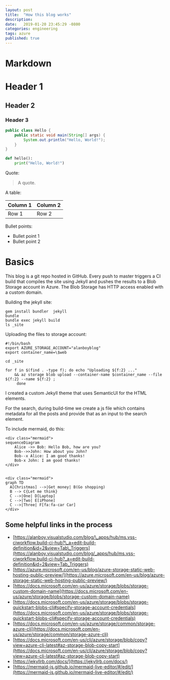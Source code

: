 ```yaml
---
layout: post
title:  "How this blog works"
description: 
date:   2019-01-20 23:45:29 -0800
categories: engineering
tags: azure
published: true
---
```



# Markdown

<!--
<div class="ui segment">
  <div class="ui right floated statistic">
    <div class="value">
      2,204
    </div>
    <div class="label">
      Views
    </div>
  </div>
  <p>Te eum doming eirmod, nominati pertinacia argumentum ad his. Ex eam alia facete scriptorem, est autem aliquip detraxit at. Usu ocurreret referrentur at, cu epicurei appellantur vix. Cum ea laoreet recteque electram, eos choro alterum definiebas in. Vim dolorum definiebas an. Mei ex natum rebum iisque.</p>
   <p>Audiam quaerendum eu sea, pro omittam definiebas ex. Te est latine definitiones. Quot wisi nulla ex duo. Vis sint solet expetenda ne, his te phaedrum referrentur consectetuer. Id vix fabulas oporteat, ei quo vide phaedrum, vim vivendum maiestatis in.</p>
   <div class="ui left floated statistic">
    <div class="value">
      2,204
    </div>
    <div class="label">
      Views
    </div>
  </div>
  <p>Eu quo homero blandit intellegebat. Incorrupte consequuntur mei id. Mei ut facer dolores adolescens, no illum aperiri quo, usu odio brute at. Qui te porro electram, ea dico facete utroque quo. Populo quodsi te eam, wisi everti eos ex, eum elitr altera utamur at. Quodsi convenire mnesarchum eu per, quas minimum postulant per id.</p>
   <p>Audiam quaerendum eu sea, pro omittam definiebas ex. Te est latine definitiones. Quot wisi nulla ex duo. Vis sint solet expetenda ne, his te phaedrum referrentur consectetuer. Id vix fabulas oporteat, ei quo vide phaedrum, vim vivendum maiestatis in.</p>
 </div>
 -->

# Header 1
## Header 2
### Header 3

```java
public class Hello {
    public static void main(String[] args) {
        System.out.println("Hello, World!");
    }
}
```

```python
def hello():
    print("Hello, World!")
```

Quote:

> A quote.

A table:

| Column 1 | Column 2 |
| -------- | -------- |
| Row 1    | Row 2    |

Bullet points:

*   Bullet point 1
*   Bullet point 2

# Basics

This blog is a git repo hosted in GitHub. Every push to master triggers a CI build that compiles the site using Jekyll and pushes the results to a Blob Storage account in Azure. The Blob Storage has HTTP access enabled with a custom domain.

Building the jekyll site:

    gem install bundler  jekyll  
    bundle
    bundle exec jekyll build
    ls _site
    
Uploading the files to storage account:

    #!/bin/bash
    export AZURE_STORAGE_ACCOUNT="alanboyblog"
    export container_name=\$web
    
    cd _site
    
    for f in $(find . -type f); do echo "Uploading ${f:2} ..." 
        && az storage blob upload --container-name $container_name --file ${f:2} --name ${f:2} ;
         done
    
I created a custom Jekyll theme that uses SemanticUI for the HTML elements.

For the search, during build-time we create a js file which contains metadata for all the posts and provide that as an input to the search element.

To include mermaid, do this:

    <div class="mermaid">
    sequenceDiagram
        Alice ->> Bob: Hello Bob, how are you?
        Bob-->>John: How about you John?
        Bob--x Alice: I am good thanks!
        Bob-x John: I am good thanks!
    </div>
    
    
    <div class="mermaid">
    graph TD
      A[Christmas] -->|Get money| B(Go shopping)
      B --> C{Let me think}
      C -->|One| D[Laptop]
      C -->|Two| E[iPhone]
      C -->|Three| F[fa:fa-car Car]
    </div>
    


Some helpful links in the process
---------------------------------

*   [https://alanboy.visualstudio.com/blog/\_apps/hub/ms.vss-ciworkflow.build-ci-hub?\_a=edit-build-definition&id=2&view=Tab\_Triggers](https://alanboy.visualstudio.com/blog/_apps/hub/ms.vss-ciworkflow.build-ci-hub?_a=edit-build-definition&id=2&view=Tab_Triggers)
*   [https://azure.microsoft.com/en-us/blog/azure-storage-static-web-hosting-public-preview/](https://azure.microsoft.com/en-us/blog/azure-storage-static-web-hosting-public-preview/)
*   [https://docs.microsoft.com/en-us/azure/storage/blobs/storage-custom-domain-name](https://docs.microsoft.com/en-us/azure/storage/blobs/storage-custom-domain-name)
*   [https://docs.microsoft.com/en-us/azure/storage/blobs/storage-quickstart-blobs-cli#specify-storage-account-credentials](https://docs.microsoft.com/en-us/azure/storage/blobs/storage-quickstart-blobs-cli#specify-storage-account-credentials)
*   [https://docs.microsoft.com/en-us/azure/storage/common/storage-azure-cli](https://docs.microsoft.com/en-us/azure/storage/common/storage-azure-cli)
*   [https://docs.microsoft.com/en-us/cli/azure/storage/blob/copy?view=azure-cli-latest#az-storage-blob-copy-start](https://docs.microsoft.com/en-us/cli/azure/storage/blob/copy?view=azure-cli-latest#az-storage-blob-copy-start)
*   [https://jekyllrb.com/docs/](https://jekyllrb.com/docs/)
*   [https://mermaid-js.github.io/mermaid-live-editor/#/edit/](https://mermaid-js.github.io/mermaid-live-editor/#/edit/)